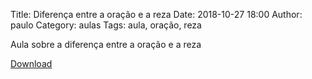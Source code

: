Title: Diferença entre a oração e a reza
Date: 2018-10-27 18:00
Author: paulo
Category: aulas
Tags: aula, oração, reza

Aula sobre a diferença entre a oração e a reza

[Download](https://www.dropbox.com/s/p0m1eiqu4yzevrn/AULA%20-%20DOMINGO%20-%2027%3A10%3A2018.pdf?dl=1)